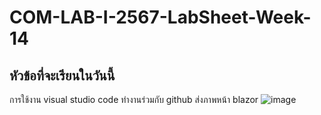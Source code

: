 # COM-LAB-I-2567-LabSheet-Week-14

## หัวข้อที่จะเรียนในวันนี้

การใช้งาน visual studio code ทำงานร่วมกับ github
ส่งภาพหน้า blazor
![image](https://github.com/user-attachments/assets/2979fa0a-75e9-4141-9d63-2b9a79addc51)



